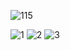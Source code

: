 ![115](https://user-images.githubusercontent.com/16281631/53685251-398ce800-3d29-11e9-8ece-e3a1f54553a1.png)


![1](https://user-images.githubusercontent.com/16281631/53685218-d13e0680-3d28-11e9-9fcd-751a307e92aa.png)
![2](https://user-images.githubusercontent.com/16281631/53685219-d13e0680-3d28-11e9-94e9-84497d31a107.png)
![3](https://user-images.githubusercontent.com/16281631/53685217-d0a57000-3d28-11e9-90f8-ad1cecd2b9a8.png)
